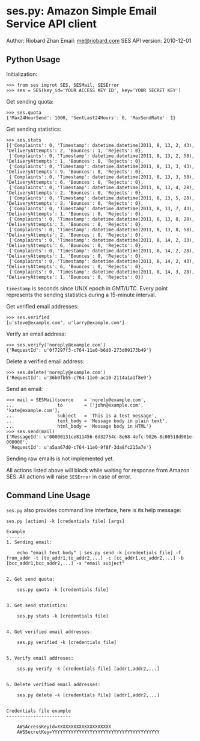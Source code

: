 ses.py: Amazon Simple Email Service API client
==============================================


Author: Riobard Zhan
Email: me@riobard.com
SES API version: 2010-12-01


Python Usage
------------

Initialization:

    >>> from ses improt SES, SESMail, SESError
    >>> ses = SES(key_id='YOUR ACCESS KEY ID', key='YOUR SECRET KEY')


Get sending quota:

    >>> ses.quota
    {'Max24HourSend': 1000, 'SentLast24Hours': 0, 'MaxSendRate': 1}


Get sending statistics:

    >>> ses.stats
    [{'Complaints': 0, 'Timestamp': datetime.datetime(2011, 8, 13, 2, 43), 'DeliveryAttempts': 2, 'Bounces': 1, 'Rejects': 0},
     {'Complaints': 0, 'Timestamp': datetime.datetime(2011, 8, 13, 2, 58), 'DeliveryAttempts': 1, 'Bounces': 0, 'Rejects': 0},
     {'Complaints': 0, 'Timestamp': datetime.datetime(2011, 8, 13, 3, 43), 'DeliveryAttempts': 9, 'Bounces': 0, 'Rejects': 0},
     {'Complaints': 0, 'Timestamp': datetime.datetime(2011, 8, 13, 3, 58), 'DeliveryAttempts': 6, 'Bounces': 0, 'Rejects': 0},
     {'Complaints': 0, 'Timestamp': datetime.datetime(2011, 8, 13, 4, 28), 'DeliveryAttempts': 2, 'Bounces': 0, 'Rejects': 0},
     {'Complaints': 0, 'Timestamp': datetime.datetime(2011, 8, 13, 5, 28), 'DeliveryAttempts': 2, 'Bounces': 0, 'Rejects': 0},
     {'Complaints': 0, 'Timestamp': datetime.datetime(2011, 8, 13, 7, 43), 'DeliveryAttempts': 1, 'Bounces': 0, 'Rejects': 0},
     {'Complaints': 0, 'Timestamp': datetime.datetime(2011, 8, 13, 8, 28), 'DeliveryAttempts': 3, 'Bounces': 0, 'Rejects': 0},
     {'Complaints': 0, 'Timestamp': datetime.datetime(2011, 8, 13, 8, 58), 'DeliveryAttempts': 2, 'Bounces': 0, 'Rejects': 0},
     {'Complaints': 0, 'Timestamp': datetime.datetime(2011, 8, 14, 2, 13), 'DeliveryAttempts': 6, 'Bounces': 0, 'Rejects': 0},
     {'Complaints': 0, 'Timestamp': datetime.datetime(2011, 8, 14, 2, 28), 'DeliveryAttempts': 1, 'Bounces': 0, 'Rejects': 0},
     {'Complaints': 0, 'Timestamp': datetime.datetime(2011, 8, 14, 2, 43), 'DeliveryAttempts': 6, 'Bounces': 0, 'Rejects': 0},
     {'Complaints': 0, 'Timestamp': datetime.datetime(2011, 8, 14, 3, 28), 'DeliveryAttempts': 1, 'Bounces': 0, 'Rejects': 0}]



`timestamp` is seconds since UNIX epoch in GMT/UTC. Every point represents the 
sending statistics during a 15-minute interval. 


Get verified email addresses:

    >>> ses.verified
    [u'steve@example.com', u'larry@example.com']


Verify an email address:

    >>> ses.verify('noreply@example.com')
    {'RequestId': u'0f7297f3-c764-11e0-b6d0-273d09173b49'}

Delete a verified email address:

    >>> ses.delete('noreply@example.com')
    {'RequestId': u'36b0fb55-c764-11e0-ac10-2114a1a1f8e9'}


Send an email:

    >>> mail = SESMail(source    = 'norely@example.com',
    ...                to        = ['john@example.com', 'kate@example.com'],
    ...                subject   = 'This is a test message',
    ...                text_body = 'Message body in plain text',
    ...                html_body = 'Message body in HTML')
    >>> ses.send(mail)
    {'MessageId': u'00000131ce811456-6d32754c-8e68-4efc-9026-8c00518d901e-000000',
     'RequestId': u'a5aa67d0-c764-11e0-9f8f-3da8fc215a7e'}


Sending raw emails is not implemented yet.

All actions listed above will block while waiting for response from Amazon SES.
All actions will raise `SESError` in case of error. 




Command Line Usage
------------------

`ses.py` also provides command line interface, here is its help message:


    ses.py [action] -k [credentials file] [args]

    Example
    -------
    1. Sending email:

        echo "email text body" | ses.py send -k [credentials file] -f from_addr -t [to_addr1,to_addr2,...] -c [cc_addr1,cc_addr2,...] -b [bcc_addr1,bcc_addr2,...] -s "email subject" 


    2. Get send quota:

        ses.py quota -k [credentials file]


    3. Get send statistics:

        ses.py stats -k [credentials file]


    4. Get verified email addresses:

        ses.py verified -k [credentials file]


    5. Verify email addreses:

        ses.py verify -k [credentials file] [addr1,addr2,...]


    6. Delete verified email addresses:

        ses.py delete -k [credentials file] [addr1,addr2,...]


    Credentials file example
    ------------------------

        AWSAccessKeyId=XXXXXXXXXXXXXXXXXXXX
        AWSSecretKey=YYYYYYYYYYYYYYYYYYYYYYYYYYYYYYYYYYYYYYYY
